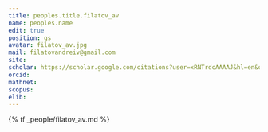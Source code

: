 ```yaml
---
title: peoples.title.filatov_av
name: peoples.name
edit: true
position: gs
avatar: filatov_av.jpg
mail: filatovandreiv@gmail.com
site: 
scholar: https://scholar.google.com/citations?user=xRNTrdcAAAAJ&hl=en&oi=sra
orcid: 
mathnet: 
scopus: 
elib:
---
```


{% tf _people/filatov_av.md %}
